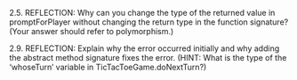 2.5. REFLECTION: Why can you change the type of the returned value in promptForPlayer
without changing the return type in the function signature? (Your answer should refer
to polymorphism.)

2.9.  REFLECTION: Explain why the error occurred initially and why adding the abstract
method signature fixes the error. (HINT: What is the type of the ‘whoseTurn’ variable in
TicTacToeGame.doNextTurn?)
